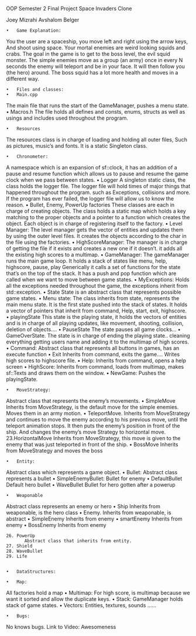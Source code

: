OOP Semester 2 Final Project 
Space Invaders Clone

Joey Mizrahi 
Avshalom Belger 



	•	Game Explanation:
You the user are a spaceship, you move left and right using the arrow keys,
And shoot using space. Your mortal enemies are weird looking squids and crabs.
The goal in the game is to get to the boss level, the evil squid monster.
The simple enemies move as a group (an army) once in every N seconds the enemy will teleport and be in your face. It will then follow you (the hero) around.
The boss squid has a lot more health and moves in a different way.

	•	Files and classes:
	•	Main.cpp 
The main file that runs the start of the GameManager, pushes a menu state.
	•	Macros.h 
The file holds all defines and consts, enums, structs as well as usings and includes used throughout the program.


	•	Resources
The resources class is in charge of loading and holding all outer files, 
Such as pictures, music’s and fonts.
It is a static Singleton class.

	•	Chronometer:
A namespace which is an expansion of sf::clock, it has an addition of a pause and resume function which allows us to pause and resume the game clock when we pass between states.
	•	Logger
A singleton static class, the class holds the logger file. The logger file will hold times of major things that happened throughout the program. such as Exceptions, collisions and more.
If the program has ever failed, the logger file will allow us to know the reason.
	•	Bullet, Enemy, PowerUp factories
These classes are each in charge of creating objects.
The class holds a static map which holds a key matching to the proper objects and a pointer to a function which creates the object. Each object is in charge of registering itself to the factory.
	•	Level Manager:
The level manager gets the vector of entities and updates them by using the outer level files. It creates the objects according to the char in the file using the factories.
	•	HighScoreManager:
The manager is in charge of getting the file if it exists and creates a new one if it doesn’t. it adds all the existing high scores to a multimap.
	•	GameManager:
The gameManager runs the main game loop.
It holds a stack of states like menu, help, highscore, pause, play 
Generically it calls a set of functions for the state that’s on the top of the stack.
It has a push and pop function which are called when we want to move between game states.
	•	MyExceptions:
Holds all the exceptions needed throughout the game, the exceptions inherit from std::exception.
	•	State
State is an abstract class that represents possible game states.
	•	Menu state:
The class inherits from state, represents the main menu state.
It is the first state pushed into the stack of states.
It holds a vector of pointers that inherit from command,
Help, start, exit, highscore.
	•	playingState
This state is the playing state, it holds the vectors of entities and is in charge of all playing updates, like movement, shooting, collision, deletion of objects….
	•	PauseState
The state pauses all game clocks…
	•	GameOverState.
The state is in charge of ending the playing state.. cleaning everything getting users name and adding it to the multimap of high scores.
	•	Command:
Abstract class that represents all buttons in games, has an execute function
	•	Exit
Inherits from command, exits the game…. Writes high scores to highscore file.
	•	Help:
Inherits from command, opens a help screen
	•	HighScore:
Inherits from command, loads from multimap, makes sf::Texts and draws them on the window.
	•	NewGame:
Pushes the playingState.

	•	MoveStrategy:
Abstract class that represents the enemy’s movements.
	•	SimpleMove
Inherits from MoveStrategy, is the default move for the simple enemies.
Moves them in an army motion.
	•	TeleportMove.
Inherits from MoveStrategy and continues to move the enemy according to his previous move, until the teleport animation stops. It then puts the enemy’s position in front of the ship. And changes the enemy’s move Strategy to horizontal move.
	23.HorizontalMove
     Inherits from MoveStrategy, this move is given to the enemy that was just 
     teleported in front of the ship.
	•	BossMove
Inherits from MoveStrategy and moves the boss

	•	Entity:
Abstract class which represents a game object.
	•	Bullet:
Abstract class represents a bullet
	•	SimpleEnemyBullet:
Bullet for enemy
	•	DefaultBullet
Default hero bullet
	•	WaveBullet
Bullet for hero gotten after a powerup

	•	Weaponable
Abstract class represents an enemy or hero
	•	Ship
Inherits from weaponable, is the hero class
	•	Enemy.
Inherits from weaponable, is abstract
	•	SimpleEnemy
Inherits from enemy
	•	smartEnemy
Inherits from enemy
	•	BossEnemy
Inherits from enemy
	
	26. PowerUp
	       Abstract class that inherits from entity.
	27. Shield
	28. WaveBullet
	29. Life


	•	DataStructures:

	•	Map:
All factories hold a map
	•	Multimap:
For high score, is multimap because we want it sorted and allow the duplicate keys.
	•	Stack:
GameManager holds stack of game states.
	•	Vectors:
Entities, textures, sounds …… 

	•	Bugs:
No knows bugs.
Link to Video: Awesomeness


	
